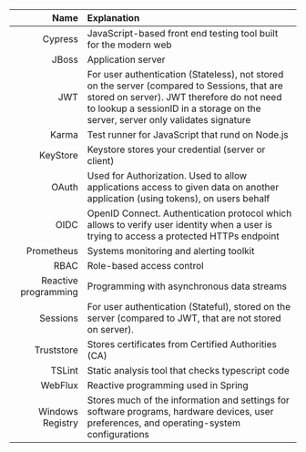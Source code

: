 | Name     |      Explanation           |
|----------:|:-------------             |
| Cypress | JavaScript-based front end testing tool built for the modern web |
| JBoss     |  Application server |
| JWT | For user authentication (Stateless), not stored on the server (compared to Sessions, that are stored on server). JWT therefore do not need to lookup a sessionID in a storage on the server, server only validates signature |
| Karma | Test runner for JavaScript that rund on Node.js | 
| KeyStore | Keystore stores your credential (server or client) |
| OAuth | Used for Authorization. Used to allow applications access to given data on another application (using tokens), on users behalf |
| OIDC | OpenID Connect. Authentication protocol which allows to verify user identity when a user is trying to access a protected HTTPs endpoint |
| Prometheus | Systems monitoring and alerting toolkit |
| RBAC     |  Role-based access control |
| Reactive programming | Programming with asynchronous data streams |
| Sessions | For user authentication (Stateful), stored on the server (compared to JWT, that are not stored on server).
| Truststore | Stores certificates from Certified Authorities (CA) |
| TSLint | Static analysis tool that checks typescript code |
| WebFlux | Reactive programming used in Spring |
| Windows Registry | Stores much of the information and settings for software programs, hardware devices, user preferences, and operating-system configurations |


